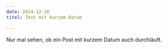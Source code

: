```yaml
---
date: 2024-12-26
titel: Test mit kurzem Datum 

---
```


Nur mal sehen, ob ein Post mit kurzem Datum auch durchläuft.
